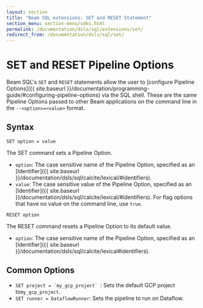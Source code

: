 ```yaml
---
layout: section
title: "Beam SQL extensions: SET and RESET Statement"
section_menu: section-menu/sdks.html
permalink: /documentation/dsls/sql/extensions/set/
redirect_from: /documentation/dsls/sql/set/
---
```

<!--
Licensed under the Apache License, Version 2.0 (the "License");
you may not use this file except in compliance with the License.
You may obtain a copy of the License at

http://www.apache.org/licenses/LICENSE-2.0

Unless required by applicable law or agreed to in writing, software
distributed under the License is distributed on an "AS IS" BASIS,
WITHOUT WARRANTIES OR CONDITIONS OF ANY KIND, either express or implied.
See the License for the specific language governing permissions and
limitations under the License.
-->

# SET and RESET Pipeline Options

Beam SQL's `SET` and `RESET` statements allow the user to [configure Pipeline
Options]({{ site.baseurl }}/documentation/programming-guide/#configuring-pipeline-options)
via the SQL shell. These are the same Pipeline Options passed to other Beam
applications on the command line in the `--<option>=<value>` format.

## Syntax

```
SET option = value
```

The SET command sets a Pipeline Option.

*   `option`: The case sensitive name of the Pipeline Option, specified as an
    [Identifier]({{ site.baseurl }}/documentation/dsls/sql/calcite/lexical/#identifiers).
*   `value`: The case sensitive value of the Pipeline Option, specified as an
    [Identifier]({{ site.baseurl }}/documentation/dsls/sql/calcite/lexical/#identifiers).
    For flag options that have no value on the command line, use `true`.

```
RESET option
```

The RESET command resets a Pipeline Option to its default value.

*   `option`: The case sensitive name of the Pipeline Option, specified as an
    [Identifier]({{ site.baseurl }}/documentation/dsls/sql/calcite/lexical#identifiers).

## Common Options

*   ```SET project = `my_gcp_project` ```: Sets the default GCP project
    to`my_gcp_project`.
*   `SET runner = DataflowRunner`: Sets the pipeline to run on Dataflow.
